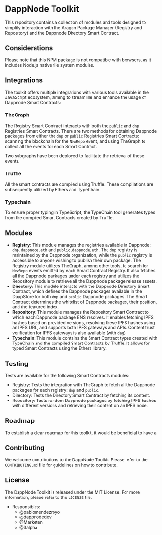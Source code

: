 # DappNode Toolkit

This repository contains a collection of modules and tools designed to simplify interaction with the Aragon Package Manager (Registry and Repository) and the Dappnode Directory Smart Contract.

## Considerations

Please note that this NPM package is not compatible with browsers, as it includes Node.js native file system modules.

## Integrations

The toolkit offers multiple integrations with various tools available in the JavaScript ecosystem, aiming to streamline and enhance the usage of Dappnode Smart Contracts:

### TheGraph

The Registry Smart Contract interacts with both the `public` and `dnp` Registries Smart Contracts. There are two methods for obtaining Dappnode packages from either the `dnp` or `public` Registries Smart Contracts: scanning the blockchain for the `NewRepo` event, and using TheGraph to collect all the events for each Smart Contract.

Two subgraphs have been deployed to facilitate the retrieval of these events.

### Truffle

All the smart contracts are compiled using Truffle. These compilations are subsequently utilized by Ethers and TypeChain.

### Typechain

To ensure proper typing in TypeScript, the TypeChain tool generates types from the compiled Smart Contracts created by Truffle.

## Modules

- **Registry**: This module manages the registries available in Dappnode: `dnp.dappnode.eth` and `public.dappnode.eth`. The `dnp` registry is maintained by the Dappnode organization, while the `public` registry is accessible to anyone wishing to publish their own package. The Registry module utilizes TheGraph, among other tools, to search for `NewRepo` events emitted by each Smart Contract Registry. It also fetches all the Dappnode packages under each registry and utilizes the Repository module to retrieve all the Dappnode package release assets.
- **Directory**: This module interacts with the Dappnode Directory Smart Contract, which defines the Dappnode packages available in the DappStore for both `dnp` and `public` Dappnode packages. The Smart Contract determines the whitelist of Dappnode packages, their position, and the featured index.
- **Repository**: This module manages the Repository Smart Contract to which each Dappnode package ENS resolves. It enables fetching IPFS hashes based on provided versions, resolving these IPFS hashes using an IPFS URL, and supports both IPFS gateways and APIs. Content trust verification for IPFS gateways is also available (with `dag`).
- **Typechain**: This module contains the Smart Contract types created with TypeChain and the compiled Smart Contracts by Truffle. It allows for typed Smart Contracts using the Ethers library.

## Testing

Tests are available for the following Smart Contracts modules:

- Registry: Tests the integration with TheGraph to fetch all the Dappnode packages for each registry: `dnp` and `public`.
- Directory: Tests the Directory Smart Contract by fetching its content.
- Repository: Tests random Dappnode packages by fetching IPFS hashes with different versions and retrieving their content on an IPFS node.

## Roadmap

To establish a clear roadmap for this toolkit, it would be beneficial to have a

## Contributing

We welcome contributions to the DappNode Toolkit. Please refer to the `CONTRIBUTING.md` file for guidelines on how to contribute.

## License

The DappNode Toolkit is released under the MIT License. For more information, please refer to the `LICENSE` file.

- Responsibles:
  - @pablomendezroyo
  - @dappnodedev
  - @Marketen
  - @3alpha
